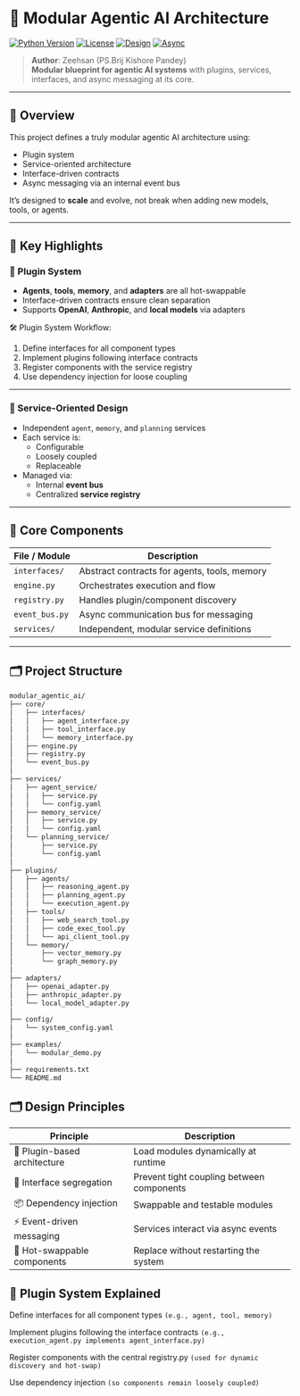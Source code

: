 # 🤖 Modular Agentic AI Architecture

[![Python Version](https://img.shields.io/badge/python-3.9%2B-blue.svg)](https://www.python.org/)
[![License](https://img.shields.io/badge/license-MIT-green.svg)](./LICENSE)
[![Design](https://img.shields.io/badge/architecture-plugin--based-lightgrey.svg)]()
[![Async](https://img.shields.io/badge/messaging-event--driven-orange.svg)]()

> **Author**: Zeehsan (PS.Brij Kishore Pandey)  
> **Modular blueprint for agentic AI systems** with plugins, services, interfaces, and async messaging at its core.

---

## 🧩 Overview

This project defines a truly modular agentic AI architecture using:

- Plugin system
- Service-oriented architecture
- Interface-driven contracts
- Async messaging via an internal event bus

It’s designed to **scale** and evolve, not break when adding new models, tools, or agents.

---

## 🚀 Key Highlights

### 🔌 Plugin System

- **Agents**, **tools**, **memory**, and **adapters** are all hot-swappable
- Interface-driven contracts ensure clean separation
- Supports **OpenAI**, **Anthropic**, and **local models** via adapters

🛠️ Plugin System Workflow:
1. Define interfaces for all component types
2. Implement plugins following interface contracts
3. Register components with the service registry
4. Use dependency injection for loose coupling

---

### 🧱 Service-Oriented Design

- Independent `agent`, `memory`, and `planning` services
- Each service is:
  - Configurable
  - Loosely coupled
  - Replaceable
- Managed via:
  - Internal **event bus**
  - Centralized **service registry**

---

## 🧠 Core Components

| File / Module     | Description                                |
|-------------------|--------------------------------------------|
| `interfaces/`     | Abstract contracts for agents, tools, memory |
| `engine.py`       | Orchestrates execution and flow            |
| `registry.py`     | Handles plugin/component discovery         |
| `event_bus.py`    | Async communication bus for messaging      |
| `services/`       | Independent, modular service definitions   |

---

## 🗂 Project Structure

```bash
modular_agentic_ai/
├── core/
│   ├── interfaces/
│   │   ├── agent_interface.py
│   │   ├── tool_interface.py
│   │   └── memory_interface.py
│   ├── engine.py
│   ├── registry.py
│   └── event_bus.py
│
├── services/
│   ├── agent_service/
│   │   ├── service.py
│   │   └── config.yaml
│   ├── memory_service/
│   │   ├── service.py
│   │   └── config.yaml
│   └── planning_service/
│       ├── service.py
│       └── config.yaml
│
├── plugins/
│   ├── agents/
│   │   ├── reasoning_agent.py
│   │   ├── planning_agent.py
│   │   └── execution_agent.py
│   ├── tools/
│   │   ├── web_search_tool.py
│   │   ├── code_exec_tool.py
│   │   └── api_client_tool.py
│   └── memory/
│       ├── vector_memory.py
│       └── graph_memory.py
│
├── adapters/
│   ├── openai_adapter.py
│   ├── anthropic_adapter.py
│   └── local_model_adapter.py
│
├── config/
│   └── system_config.yaml
│
├── examples/
│   └── modular_demo.py
│
├── requirements.txt
└── README.md
```

## 🗂 Design Principles


| Principle                    | Description                               |
| ---------------------------- | ----------------------------------------- |
| 🔌 Plugin-based architecture | Load modules dynamically at runtime       |
| 🔄 Interface segregation     | Prevent tight coupling between components |
| 📦 Dependency injection      | Swappable and testable modules            |
| ⚡ Event-driven messaging     | Services interact via async events        |
| 🧊 Hot-swappable components  | Replace without restarting the system     |



## 🧩 Plugin System Explained
Define interfaces for all component types
```(e.g., agent, tool, memory)```

Implement plugins following the interface contracts
```(e.g., execution_agent.py implements agent_interface.py)```

Register components with the central registry.py
```(used for dynamic discovery and hot-swap)```

Use dependency injection
```(so components remain loosely coupled)```
